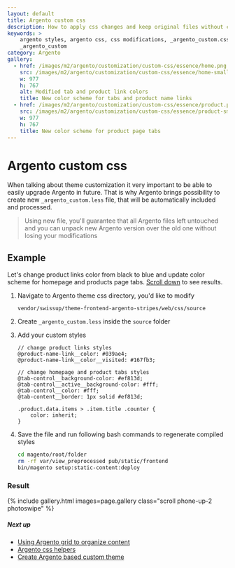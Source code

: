 ```yaml
---
layout: default
title: Argento custom css
description: How to apply css changes and keep original files without changes
keywords: >
    argento styles, argento css, css modifications, _argento_custom.css,
    _argento_custom
category: Argento
gallery:
  - href: /images/m2/argento/customization/custom-css/essence/home.png
    src: /images/m2/argento/customization/custom-css/essence/home-small.png
    w: 977
    h: 767
    alt: Modified tab and product link colors
    title: New color scheme for tabs and product name links
  - href: /images/m2/argento/customization/custom-css/essence/product.png
    src: /images/m2/argento/customization/custom-css/essence/product-small.png
    w: 977
    h: 767
    title: New color scheme for product page tabs
---
```


# Argento custom css

When talking about theme customization it very important to be able to easily
upgrade Argento in future. That is why Argento brings possibility to create new
`_argento_custom.less` file, that will be automatically included and processed.

> Using new file, you'll guarantee that all Argento files left untouched and
> you can unpack new Argento version over the old one without losing your
> modifications

## Example

Let's change product links color from black to blue and update color scheme for
homepage and products page tabs. [Scroll down](#result) to see results.

 1. Navigate to Argento theme css directory, you'd like to modify

    ```
    vendor/swissup/theme-frontend-argento-stripes/web/css/source
    ```

 2. Create `_argento_custom.less` inside the `source` folder
 3. Add your custom styles

    ```less
    // change product links styles
    @product-name-link__color: #039ae4;
    @product-name-link__color__visited: #167fb3;

    // change homepage and product tabs styles
    @tab-control__background-color: #ef813d;
    @tab-control__active__background-color: #fff;
    @tab-control__color: #fff;
    @tab-content__border: 1px solid #ef813d;

    .product.data.items > .item.title .counter {
        color: inherit;
    }
    ```

 4. Save the file and run following bash commands to regenerate compiled styles

    ```bash
    cd magento/root/folder
    rm -rf var/view_preprocessed pub/static/frontend
    bin/magento setup:static-content:deploy
    ```

### Result

{% include gallery.html images=page.gallery class="scroll phone-up-2 photoswipe" %}

##### Next up

- [Using Argento grid to organize content](/m2/argento/customization/grid-system/)
- [Argento css helpers](/m2/argento/customization/css-helpers/)
- [Create Argento based custom theme](/m2/argento/customization/custom-theme/)
